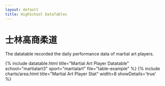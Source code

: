 ```yaml
---
layout: default
title: HighSchool DataTables
---
```


<!-- Page Heading -->
<h1 class="h3 mb-2 text-gray-800">士林高商柔道</h1>
<p class="mb-4">The datatable recorded the daily performance data of martial art players.</p>

{% include datatable.html title="Martial Art Player Datatable" school="martialart3" sport="martialart" file="table-example" %}
{% include charts/area.html title="Martial Art Player Stat" width=8 showDetails='true' %}
